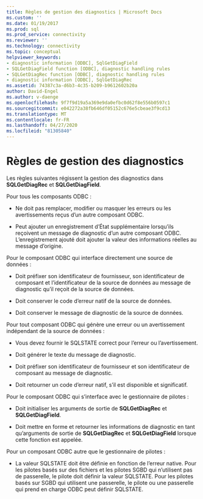 ```yaml
---
title: Règles de gestion des diagnostics | Microsoft Docs
ms.custom: ''
ms.date: 01/19/2017
ms.prod: sql
ms.prod_service: connectivity
ms.reviewer: ''
ms.technology: connectivity
ms.topic: conceptual
helpviewer_keywords:
- diagnostic information [ODBC], SqlGetDiagField
- SQLGetDiagField function [ODBC], diagnostic handling rules
- SQLGetDiagRec function [ODBC], diagnostic handling rules
- diagnostic information [ODBC], SqlGetDiagRec
ms.assetid: 74387c3a-d6b3-4c35-b209-b9612602b20a
author: David-Engel
ms.author: v-daenge
ms.openlocfilehash: 9f7f9d19a5a369e9da0efbc0d62f8e556b0597c1
ms.sourcegitcommit: e042272a38fb646df05152c676e5cbeae3f9cd13
ms.translationtype: MT
ms.contentlocale: fr-FR
ms.lasthandoff: 04/27/2020
ms.locfileid: "81305840"
---
```

# <a name="diagnostic-handling-rules"></a>Règles de gestion des diagnostics
Les règles suivantes régissent la gestion des diagnostics dans **SQLGetDiagRec** et **SQLGetDiagField**.  
  
 Pour tous les composants ODBC :  
  
-   Ne doit pas remplacer, modifier ou masquer les erreurs ou les avertissements reçus d’un autre composant ODBC.  
  
-   Peut ajouter un enregistrement d’État supplémentaire lorsqu’ils reçoivent un message de diagnostic d’un autre composant ODBC. L’enregistrement ajouté doit ajouter la valeur des informations réelles au message d’origine.  
  
 Pour le composant ODBC qui interface directement une source de données :  
  
-   Doit préfixer son identificateur de fournisseur, son identificateur de composant et l’identificateur de la source de données au message de diagnostic qu’il reçoit de la source de données.  
  
-   Doit conserver le code d’erreur natif de la source de données.  
  
-   Doit conserver le message de diagnostic de la source de données.  
  
 Pour tout composant ODBC qui génère une erreur ou un avertissement indépendant de la source de données :  
  
-   Vous devez fournir le SQLSTATE correct pour l’erreur ou l’avertissement.  
  
-   Doit générer le texte du message de diagnostic.  
  
-   Doit préfixer son identificateur de fournisseur et son identificateur de composant au message de diagnostic.  
  
-   Doit retourner un code d’erreur natif, s’il est disponible et significatif.  
  
 Pour le composant ODBC qui s’interface avec le gestionnaire de pilotes :  
  
-   Doit initialiser les arguments de sortie de **SQLGetDiagRec** et **SQLGetDiagField**.  
  
-   Doit mettre en forme et retourner les informations de diagnostic en tant qu’arguments de sortie de **SQLGetDiagRec** et **SQLGetDiagField** lorsque cette fonction est appelée.  
  
 Pour un composant ODBC autre que le gestionnaire de pilotes :  
  
-   La valeur SQLSTATE doit être définie en fonction de l’erreur native. Pour les pilotes basés sur des fichiers et les pilotes SGBD qui n’utilisent pas de passerelle, le pilote doit définir la valeur SQLSTATE. Pour les pilotes basés sur SGBD qui utilisent une passerelle, le pilote ou une passerelle qui prend en charge ODBC peut définir SQLSTATE.
